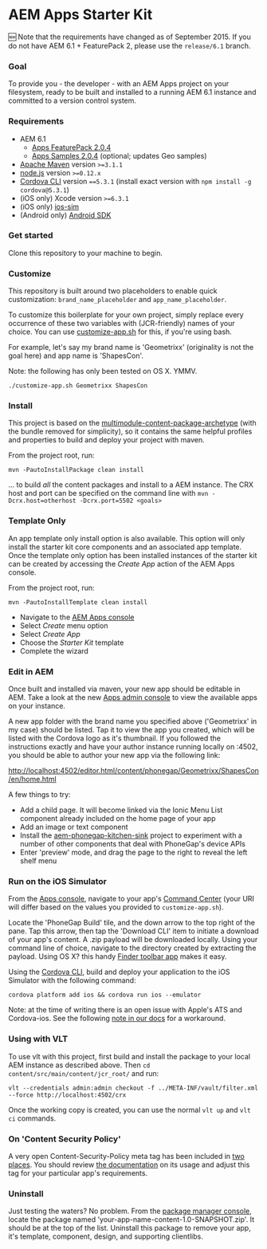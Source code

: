AEM Apps Starter Kit
====================

:new: Note that the requirements have changed as of September 2015. If you do not have AEM 6.1 + FeaturePack 2, please use the `release/6.1` branch.


### Goal 

To provide you - the developer - with an AEM Apps project on your filesystem, ready to be built and installed to a running AEM 6.1 instance and committed to a version control system.


### Requirements

- AEM 6.1
	- [Apps FeaturePack 2.0.4](https://www.adobeaemcloud.com/content/marketplace/marketplaceProxy.html?packagePath=/content/companies/public/adobe/packages/cq610/featurepack2/cq-6.1.0-apps-featurepack)
	- [Apps Samples 2.0.4](https://www.adobeaemcloud.com/content/marketplace/marketplaceProxy.html?packagePath=/content/companies/public/adobe/packages/cq610/featurepack2/cq-6.1.0-apps-featurepack-samples) (optional; updates Geo samples)
- [Apache Maven](https://maven.apache.org/) version `>=3.1.1`
- [node.js](http://nodejs.org/) version `>=0.12.x`
- [Cordova CLI](https://github.com/apache/cordova-cli/) version `==5.3.1` (install exact version with `npm install -g cordova@5.3.1`)
- (iOS only) Xcode version `>=6.3.1`
- (iOS only) [ios-sim](https://github.com/phonegap/ios-sim#installation) 
- (Android only) [Android SDK](https://developer.android.com/sdk/index.html)


### Get started

Clone this repository to your machine to begin.


### Customize

This repository is built around two placeholders to enable quick customization: `brand_name_placeholder` and `app_name_placeholder`.

To customize this boilerplate for your own project, simply replace every occurrence of these two variables with (JCR-friendly) names of your choice. You can use [customize-app.sh](customize-app.sh) for this, if you're using bash.

For example, let's say my brand name is 'Geometrixx' (originality is not the goal here) and app name is 'ShapesCon'. 

Note: the following has only been tested on OS X. YMMV.

	./customize-app.sh Geometrixx ShapesCon


### Install

This project is based on the [multimodule-content-package-archetype](http://dev.day.com/content/docs/en/aem/6-0/develop/how-tos/vlt-mavenplugin.html#multimodule-content-package-archetype) (with the bundle removed for simplicity), so it contains the same helpful profiles and properties to build and deploy your project with maven.

From the project root, run:

    mvn -PautoInstallPackage clean install 

... to build *all* the content packages and install to a AEM instance. The CRX host and port can be specified on the command line with `mvn -Dcrx.host=otherhost -Dcrx.port=5502 <goals>`

### Template Only

An app template only install option is also available. This option will only install the starter kit core components and an associated app template.
Once the template only option has been installed instances of the starter kit can be created by accessing the *Create App* action of the AEM Apps console.

From the project root, run:

    mvn -PautoInstallTemplate clean install 

- Navigate to the [AEM Apps console](http://localhost:4502/aem/apps.html/content/phonegap)
- Select *Create* menu option
- Select *Create App*
- Choose the *Starter Kit* template
- Complete the wizard


### Edit in AEM

Once built and installed via maven, your new app should be editable in AEM. Take a look at the new [Apps admin console](http://localhost:4502/aem/apps.html/content/phonegap) to view the available apps on your instance.

A new app folder with the brand name you specified above ('Geometrixx' in my case) should be listed. Tap it to view the app you created, which will be listed with the Cordova logo as it's thumbnail. If you followed the instructions exactly and have your author instance running locally on :4502, you should be able to author your new app via the following link:

[http://localhost:4502/editor.html/content/phonegap/Geometrixx/ShapesCon/en/home.html](http://localhost:4502/editor.html/content/phonegap/Geometrixx/ShapesCon/en/home.html)

A few things to try:

- Add a child page. It will become linked via the Ionic Menu List component already included on the home page of your app
- Add an image or text component
- Install the [aem-phonegap-kitchen-sink](https://github.com/blefebvre/aem-phonegap-kitchen-sink) project to experiment with a number of other components that deal with PhoneGap's device APIs
- Enter 'preview' mode, and drag the page to the right to reveal the left shelf menu


### Run on the iOS Simulator

From the [Apps console](http://localhost:4502/aem/apps.html/content/phonegap), navigate to your app's [Command Center](http://localhost:4502/libs/mobileapps/admin/content/dashboard.html/content/phonegap/Geometrixx/ShapesCon/shell) (your URI will differ based on the values you provided to `customize-app.sh`).

Locate the 'PhoneGap Build' tile, and the down arrow to the top right of the pane. Tap this arrow, then tap the 'Download CLI' item to initiate a download of your app's content. A .zip payload will be downloaded locally. Using your command line of choice, navigate to the directory created by extracting the payload. Using OS X? this handy [Finder toolbar app](https://github.com/jbtule/cdto) makes it easy.

Using the [Cordova CLI](https://github.com/apache/cordova-cli/), build and deploy your application to the iOS Simulator with the following command:

    cordova platform add ios && cordova run ios --emulator

Note: at the time of writing there is an open issue with Apple's ATS and Cordova-ios. See the following [note in our docs](http://docs.adobe.com/docs/en/aem/6-1/develop/mobile-apps/apps.html#Developing%20for%20IOS%209%20and%20HTTP%20hosts) for a workaround.


### Using with VLT

To use vlt with this project, first build and install the package to your local AEM instance as described above. Then `cd content/src/main/content/jcr_root/` and run:

    vlt --credentials admin:admin checkout -f ../META-INF/vault/filter.xml --force http://localhost:4502/crx

Once the working copy is created, you can use the normal ``vlt up`` and ``vlt ci`` commands.


### On 'Content Security Policy'

A very open Content-Security-Policy meta tag has been included in [two](content-dev/src/main/content/jcr_root/apps/brand_name_placeholder/app_name_placeholder/components/ng-ionic-page/css_clientlibs.jsp) [places](content-dev/src/main/content/jcr_root/apps/brand_name_placeholder/app_name_placeholder/components/splash-page/headlibs.jsp). You should review [the documentation](https://github.com/apache/cordova-plugin-whitelist#content-security-policy) on its usage and adjust this tag for your particular app's requirements.


### Uninstall

Just testing the waters? No problem. From the [package manager console](http://localhost:4502/crx/packmgr/index.jsp), locate the package named 'your-app-name-content-1.0-SNAPSHOT.zip'. It should be at the top of the list. Uninstall this package to remove your app, it's template, component, design, and supporting clientlibs.


